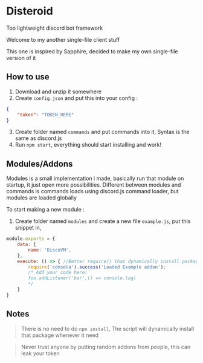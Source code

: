 # Disteroid
Too lightweight discord bot framework

Welcome to my another single-file client stuff

This one is inspired by Sapphire, decided to make my own single-file version of it

## How to use

1. Download and unzip it somewhere
2. Create `config.json` and put this into your config :
```json
{
    "token": "TOKEN_HERE"
}
```
3. Create folder named `commands` and put commands into it, Syntax is the same as discord.js
4. Run `npm start`, everything should start installing and work!

## Modules/Addons

Modules is a small implementation i made, basically run that module on startup, it just open more possibilities.
Different between modules and commands is commands loads using discord.js command loader, but modules are loaded globally

To start making a new module :

1. Create folder named `modules` and create a new file `example.js`, put this snippet in,
```js
module.exports = {
    data: {
        name: 'DiscoVM',
    },
    execute: () => { //Better require() that dynamically install package!
        require('consola').success('Loaded Example addon');
        /* Add your code here!
        foo.addListener('bar',() => console.log)
        */
    }
}
```

## Notes

> There is no need to do `npm install`, The script will dynamically install that package whenever it need

> Never trust anyone by putting random addons from people, this can leak your token
